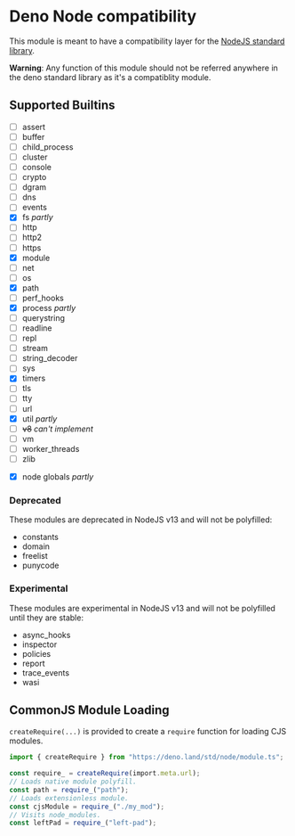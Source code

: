 # Deno Node compatibility

This module is meant to have a compatibility layer for the
[NodeJS standard library](https://nodejs.org/docs/latest-v12.x/api/).

**Warning**: Any function of this module should not be referred anywhere in the
deno standard library as it's a compatiblity module.

## Supported Builtins

- [ ] assert
- [ ] buffer
- [ ] child_process
- [ ] cluster
- [ ] console
- [ ] crypto
- [ ] dgram
- [ ] dns
- [ ] events
- [x] fs _partly_
- [ ] http
- [ ] http2
- [ ] https
- [x] module
- [ ] net
- [ ] os
- [x] path
- [ ] perf_hooks
- [x] process _partly_
- [ ] querystring
- [ ] readline
- [ ] repl
- [ ] stream
- [ ] string_decoder
- [ ] sys
- [x] timers
- [ ] tls
- [ ] tty
- [ ] url
- [x] util _partly_
- [ ] ~~v8~~ _can't implement_
- [ ] vm
- [ ] worker_threads
- [ ] zlib

* [x] node globals _partly_

### Deprecated

These modules are deprecated in NodeJS v13 and will not be polyfilled:

- constants
- domain
- freelist
- punycode

### Experimental

These modules are experimental in NodeJS v13 and will not be polyfilled until
they are stable:

- async_hooks
- inspector
- policies
- report
- trace_events
- wasi

## CommonJS Module Loading

`createRequire(...)` is provided to create a `require` function for loading CJS
modules.

```ts
import { createRequire } from "https://deno.land/std/node/module.ts";

const require_ = createRequire(import.meta.url);
// Loads native module polyfill.
const path = require_("path");
// Loads extensionless module.
const cjsModule = require_("./my_mod");
// Visits node_modules.
const leftPad = require_("left-pad");
```
